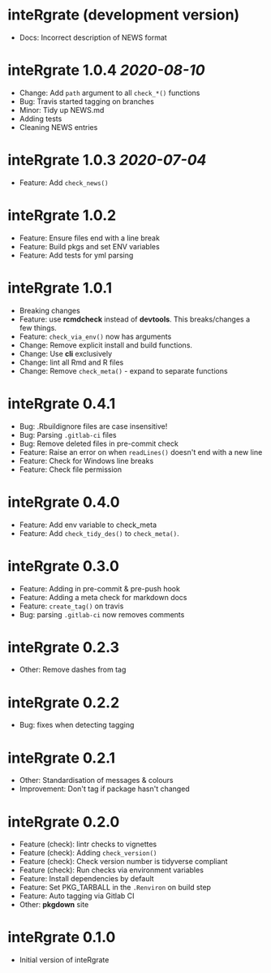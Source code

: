 # inteRgrate (development version)
  * Docs: Incorrect description of NEWS format

# inteRgrate 1.0.4 _2020-08-10_
  * Change: Add `path` argument to all `check_*()` functions
  * Bug: Travis started tagging on branches
  * Minor: Tidy up NEWS.md
  * Adding tests
  * Cleaning NEWS entries

# inteRgrate 1.0.3 _2020-07-04_
  * Feature: Add `check_news()`

# inteRgrate 1.0.2
  * Feature: Ensure files end with a line break
  * Feature: Build pkgs and set ENV variables
  * Feature: Add tests for yml parsing
  
# inteRgrate 1.0.1
  * Breaking changes
  * Feature: use __rcmdcheck__ instead of __devtools__. This breaks/changes a few things.
  * Feature: `check_via_env()` now has arguments
  * Change: Remove explicit install and build functions.
  * Change: Use __cli__ exclusively
  * Change: lint all Rmd and R files
  * Change: Remove `check_meta()` - expand to separate functions

# inteRgrate 0.4.1
  * Bug: .Rbuildignore files are case insensitive!
  * Bug: Parsing `.gitlab-ci` files
  * Bug: Remove deleted files in pre-commit check
  * Feature: Raise an error on when `readLines()` doesn't end with a new line
  * Feature: Check for Windows line breaks
  * Feature: Check file permission

# inteRgrate 0.4.0
  * Feature: Add env variable to check_meta
  * Feature: Add `check_tidy_des()` to `check_meta()`.

# inteRgrate 0.3.0
  * Feature: Adding in pre-commit & pre-push hook
  * Feature: Adding a meta check for markdown docs
  * Feature: `create_tag()` on travis
  * Bug: parsing `.gitlab-ci` now removes comments

# inteRgrate 0.2.3
  * Other: Remove dashes from tag

# inteRgrate 0.2.2
  * Bug: fixes when detecting tagging

# inteRgrate 0.2.1
  * Other: Standardisation of messages & colours
  * Improvement: Don't tag if package hasn't changed

# inteRgrate 0.2.0
  * Feature (check): lintr checks to vignettes
  * Feature (check): Adding `check_version()`
  * Feature (check): Check version number is tidyverse compliant
  * Feature (check): Run checks via environment variables
  * Feature: Install dependencies by default
  * Feature: Set PKG_TARBALL in the `.Renviron` on build step
  * Feature: Auto tagging via Gitlab CI
  * Other: __pkgdown__ site

# inteRgrate 0.1.0
  * Initial version of inteRgrate
